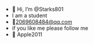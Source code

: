 - 👋 Hi, I’m @Starks801
- I am a student
- 📮2069608484@qq.com
- if you like me please follow me
- 🍠 Apple2011

<!---
Starks801/Starks801 is a ✨ special ✨ repository because its `README.md` (this file) appears on your GitHub profile.
You can click the Preview link to take a look at your changes.
--->

